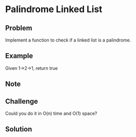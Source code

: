 Palindrome Linked List
===


Problem
-------

Implement a function to check if a linked list is a palindrome.


Example
-------

Given 1->2->1, return true

Note
---------

Challenge
---------

Could you do it in O(n) time and O(1) space?

Solution
--------
